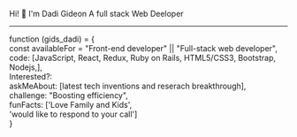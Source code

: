 Hi! 👋
I'm Dadi Gideon
A full stack Web Deeloper
<hr/>

function (gids_dadi) = { <br/>
 const availableFor = "Front-end developer" || "Full-stack web developer",<br/>
 code: [JavaScript, React, Redux, Ruby on Rails, HTML5/CSS3, Bootstrap, <br/>
  Nodejs,],<br/>
  Interested?:<br/>
  askMeAbout: [latest tech inventions and reserach breakthrough],<br/>
  challenge: "Boosting efficiency",<br/>
  funFacts: ['Love Family and Kids', <br/>
  'would like to respond to your call']<br/>
}


